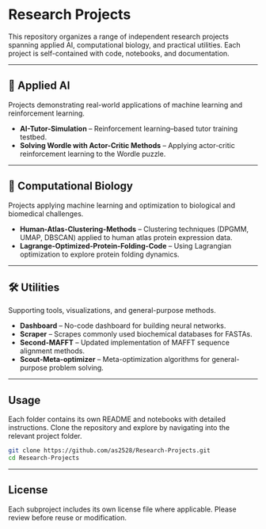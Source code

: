 # Research Projects

This repository organizes a range of independent research projects spanning applied AI, computational biology, and practical utilities. Each project is self-contained with code, notebooks, and documentation.

---

## 📂 Applied AI

Projects demonstrating real-world applications of machine learning and reinforcement learning.

* **AI-Tutor-Simulation** – Reinforcement learning–based tutor training testbed.
* **Solving Wordle with Actor-Critic Methods** – Applying actor-critic reinforcement learning to the Wordle puzzle.

---

## 🧬 Computational Biology

Projects applying machine learning and optimization to biological and biomedical challenges.

* **Human-Atlas-Clustering-Methods** – Clustering techniques (DPGMM, UMAP, DBSCAN) applied to human atlas protein expression data.
* **Lagrange-Optimized-Protein-Folding-Code** – Using Lagrangian optimization to explore protein folding dynamics.

---

## 🛠️ Utilities

Supporting tools, visualizations, and general-purpose methods.

* **Dashboard** – No-code dashboard for building neural networks.
* **Scraper** – Scrapes commonly used biochemical databases for FASTAs.
* **Second-MAFFT** – Updated implementation of MAFFT sequence alignment methods.
* **Scout-Meta-optimizer** – Meta-optimization algorithms for general-purpose problem solving.

---

## Usage

Each folder contains its own README and notebooks with detailed instructions. Clone the repository and explore by navigating into the relevant project folder.

```bash
git clone https://github.com/as2528/Research-Projects.git
cd Research-Projects
```

---

## License

Each subproject includes its own license file where applicable. Please review before reuse or modification.
